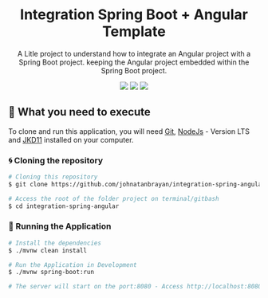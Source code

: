 <div align="center">

  # Integration Spring Boot + Angular Template
  A Litle project to understand how to integrate an Angular project with a Spring Boot project. keeping the Angular project embedded within the Spring Boot project.


  ![](https://img.shields.io/badge/Autor-Johnatan%20Brayan-brightgreen)
  ![](https://img.shields.io/badge/Back--End-Spring%20Boot-brightgreen)
  ![](https://img.shields.io/badge/Front--End-Angular9-brightgreen)
  
</div> 

## 🚀 What you need to execute

To clone and run this application, you will need [Git](https://git-scm.com), [NodeJs](https://nodejs.org/en/) - Version LTS and [JKD11](https://www.oracle.com/br/java/technologies/javase-jdk11-downloads.html) installed on your computer.

### 🌀 Cloning the repository

```bash
# Cloning this repository
$ git clone https://github.com/johnatanbrayan/integration-spring-angular.git

# Access the root of the folder project on terminal/gitbash
$ cd integration-spring-angular
```

### 🎲 Running the Application

```bash
# Install the dependencies
$ ./mvnw clean install

# Run the Application in Development
$ ./mvnw spring-boot:run

# The server will start on the port:8080 - Access http://localhost:8080 to acess the project.
```
